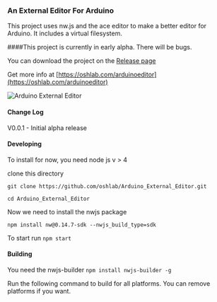 ### An External Editor For Arduino

This project uses nw.js and the ace editor to make a better editor for Arduino.
It includes a virtual filesystem.

####This project is currently in early alpha. There will be bugs.
 
 You can download the project on the [Release page](https://github.com/oshlab/Arduino_External_Editor/releases)
 
 Get more info at [https://oshlab.com/arduinoeditor](https://oshlab.com/arduinoeditor)
 
![Arduino External Editor](https://oshlab.com/wp-content/uploads/2016/12/Screenshot-2016-12-05-13.07.11.png "Arduino External Editor")

#### Change Log
V0.0.1 - Initial alpha release 
 

#### Developing
To install for now, you need node js v > 4

clone this directory

`git clone https://github.com/oshlab/Arduino_External_Editor.git`

`cd Arduino_External_Editor`

Now we need to install the nwjs package

`npm install nw@0.14.7-sdk --nwjs_build_type=sdk`

To start run 
`npm start`

#### Building
You need the nwjs-builder
`npm install nwjs-builder -g`

Run the following command to build for all platforms. You can remove platforms
if you want. 
